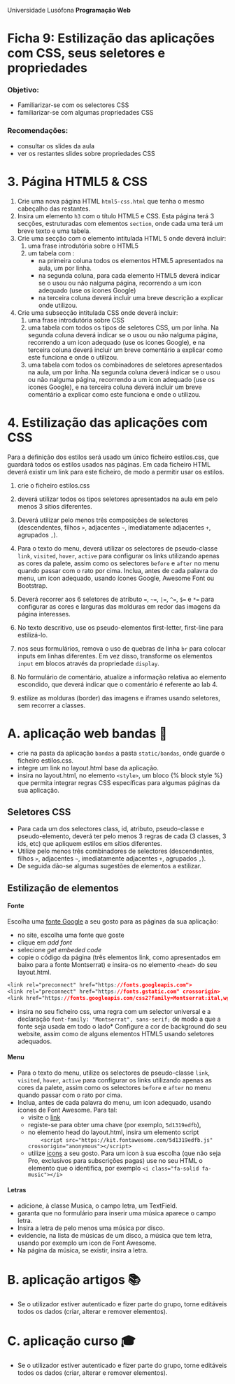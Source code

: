 Universidade Lusófona
**Programação Web**

# Ficha 9: Estilização das aplicações com CSS, seus seletores e propriedades 

### Objetivo:
* Familiarizar-se com os selectores CSS 
* familiarizar-se com algumas propriedades CSS

### Recomendações:
* consultar os slides da aula
* ver os restantes slides sobre propriedades CSS

# 3. Página HTML5 & CSS

1. Crie uma nova página HTML `html5-css.html` que tenha o mesmo cabeçalho das restantes.
2. Insira um elemento `h3` com o título HTML5 e CSS. Esta página terá 3 secções, estruturadas com elementos `section`, onde cada uma terá um breve texto e uma tabela. 
3. Crie uma secção com o elemento intitulada HTML 5 onde deverá incluir:
    1. uma frase introdutória sobre o HTML5
    2. um tabela com :
       * na primeira coluna todos os elementos HTML5 apresentados na aula, um por linha. 
       * na segunda coluna, para cada elemento HTML5 deverá indicar se o usou ou não nalguma página, recorrendo a um icon adequado (use os icones Google)
       * na terceira coluna deverá incluir uma breve descrição a explicar onde utilizou. 
4. Crie uma subsecção intitulada CSS onde deverá incluir:
    1. uma frase introdutória sobre CSS 
    2. uma tabela com todos os tipos de seletores CSS, um por linha. Na segunda coluna deverá indicar se o usou ou não nalguma página, recorrendo a um icon adequado (use os icones Google), e na terceira coluna deverá incluir um breve comentário a explicar como este funciona e onde o utilizou. 
    3. uma tabela com todos os combinadores de seletores apresentados na aula, um por linha. Na segunda coluna deverá indicar se o usou ou não nalguma página, recorrendo a um icon adequado (use os icones Google), e na terceira coluna deverá incluir um breve comentário a explicar como este funciona e onde o utilizou.

# 4. Estilização das aplicações com CSS

Para a definição dos estilos será usado um único ficheiro estilos.css, que guardará todos os estilos usados nas páginas. Em cada ficheiro HTML deverá existir um link para este ficheiro, de modo a permitir usar os estilos.

1. crie o ficheiro estilos.css 
2. deverá utilizar todos os tipos seletores apresentados na aula em pelo menos 3 sitios diferentes. 
3. Deverá utilizar pelo menos três composições de selectores (descendentes, filhos `>`, adjacentes `~`, imediatamente adjacentes `+`, agrupados `,`). 
4. Para o texto do menu, deverá utilizar os selectores de pseudo-classe `link`, `visited`, `hover`, `active` para configurar os links utilizando apenas as cores da palete, assim como os selectores `before` e `after` no menu quando passar com o rato por cima. Inclua, antes de cada palavra do menu, um icon adequado, usando ícones Google, Awesome Font ou Bootstrap. 

9. Deverá recorrer aos 6 seletores de atributo `=`, `~=`, `|=`, `^=`, `$=` e `*=` para configurar as cores e larguras das molduras em redor das imagens da página interesses.
10. No texto descritivo, use os pseudo-elementos first-letter, first-line para estilizá-lo.
11. nos seus formulários, remova o uso de quebras de linha `br` para colocar inputs em linhas diferentes. Em vez disso, transforme os elementos `input` em blocos através da propriedade `display`. 
12. No formulário de comentário, atualize a informação relativa ao elemento escondido, que deverá indicar que o comentário é referente ao lab 4.
13. estilize as molduras (border) das imagens e iframes usando seletores, sem recorrer a classes.


# A. aplicação web bandas 🎸
* crie na pasta da aplicação `bandas` a pasta `static/bandas`, onde guarde o ficheiro estilos.css.
* integre um link no layout.html base da aplicação.
* insira no layout.html, no elemento `<style>`, um bloco {% block style %} que permita integrar regras CSS específicas para algumas páginas da sua aplicação.
 
## Seletores CSS
* Para cada um dos selectores class, id, atributo, pseudo-classe e pseudo-elemento, deverá ter pelo menos 3 regras de cada (3 classes, 3 ids, etc) que apliquem estilos em sítios diferentes. 
* Utilize pelo menos três combinadores de selectores (descendentes, filhos `>`, adjacentes `~`, imediatamente adjacentes `+`, agrupados `,`). 
* De seguida dão-se algumas sugestões de elementos a estilizar.
 
## Estilização de elementos

#### Fonte
Escolha uma [fonte Google](https://fonts.google.com/) a seu gosto para as páginas da sua aplicação:
* no site, escolha uma fonte que goste
* clique em *add font*
* selecione *get embeded code*
* copie o código da página (três elementos link, como apresentados em baixo para a fonte Montserrat) e insira-os no elemento `<head>` do seu layout.html.
```css
<link rel="preconnect" href="https://fonts.googleapis.com">
<link rel="preconnect" href="https://fonts.gstatic.com" crossorigin>
<link href="https://fonts.googleapis.com/css2?family=Montserrat:ital,wght@0,100..900;1,100..900&display=swap" rel="stylesheet">
```
* insira no seu ficheiro css, uma regra com um selector universal e a declaração `font-family: "Montserrat", sans-serif;` de modo a que a fonte seja usada em todo o lado* Configure a cor de background do seu website, assim como de alguns elementos HTML5 usando seletores adequados. 

#### Menu
* Para o texto do menu, utilize os selectores de pseudo-classe `link`, `visited`, `hover`, `active` para configurar os links utilizando apenas as cores da palete, assim como os selectores `before` e `after` no menu quando passar com o rato por cima.
* Inclua, antes de cada palavra do menu, um icon adequado, usando ícones de Font Awesome. Para tal:
   * visite o [link](https://fontawesome.com/start)
   * registe-se para obter uma chave (por exemplo, `5d1319edfb`), 
   * no elemento head do layout.html, insira um elemento script   
`    <script src="https://kit.fontawesome.com/5d1319edfb.js" crossorigin="anonymous"></script>`
   * utilize [icons](https://fontawesome.com/search?q=music&o=r) a seu gosto. Para um icon à sua escolha (que não seja Pro, exclusivos para subscrições pagas) use no seu HTML o elemento que o identifica, por exemplo `<i class="fa-solid fa-music"></i>`

#### Letras
* adicione, à classe Musica, o campo letra, um TextField.
* garanta que no formulário para inserir uma música aparece o campo letra.
* Insira a letra de pelo menos uma música por disco.
* evidencie, na lista de músicas de um disco, a música que tem letra, usando por exemplo um icon de Font Awesome.
* Na página da música, se existir, insira a letra.

# B. aplicação artigos 📚
* Se o utilizador estiver autenticado e fizer parte do grupo, torne editáveis todos os dados (criar, alterar e remover elementos).

# C. aplicação curso 🎓
* Se o utilizador estiver autenticado e fizer parte do grupo, torne editáveis todos os dados (criar, alterar e remover elementos).



